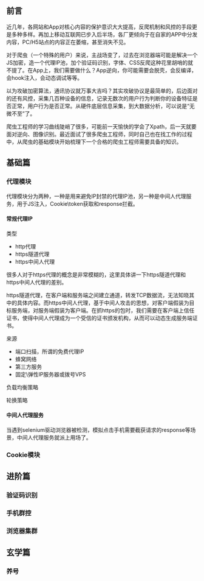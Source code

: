 ## 前言

近几年，各网站和App对核心内容的保护意识大大提高，反爬机制和风控的手段更是多种多样。再加上移动互联网已步入后半场，各厂更倾向于在自家的APP中分发内容，PC/H5站点的内容正在萎缩，甚至消失不见。

对于爬虫（一个特殊的用户）来说，主战场变了，过去在浏览器端可能是解决一个JS加密，造一个代理IP池，加个验证码识别，字体、CSS反爬这种花里胡哨的就不提了。在App上，我们需要做什么？App逆向，你可能需要会脱壳，会反编译，会hook注入，会动态调试等等。

以为攻破加密算法，通讯协议就万事大吉吗？其实攻破协议是最简单的，后边面对的还有风控，采集几百种设备的信息，记录无数次的用户行为判断你的设备特征是否正常，用户行为是否正常。从硬件底层信息采集，到大数据分析，可以说是“无微不至”了。

爬虫工程师的学习曲线陡峭了很多，可能前一天愉快的学会了Xpath，后一天就要面对逆向、图像识别。最近面试了很多爬虫工程师，同时自己也在找工作的过程中，从爬虫的基础模块开始梳理下一个合格的爬虫工程师需要具备的知识。

## 基础篇

### 代理模块
代理模块分为两种，一种是用来避免IP封禁的代理IP池，另一种是中间人代理服务，用于JS注入，Cookie\token获取和response拦截。

#### 常规代理IP
类型
* http代理
* https隧道代理
* https中间人代理

很多人对于https代理的概念是非常模糊的，这里具体讲一下https隧道代理和https中间人代理的差别。

https隧道代理，在客户端和服务端之间建立通道，转发TCP数据流，无法知晓其中的具体内容。而https中间人代理，基于中间人攻击的思想，对客户端假装为目标服务端，对服务端假装为客户端。在抓https的包时，我们需要在客户端上信任证书，使得中间人代理成为一个受信的证书颁发机构，从而可以动态生成服务端证书。

来源
* 端口扫描，所谓的免费代理IP
* 蜂窝网络
* 第三方服务
* 固定\弹性IP服务器或拨号VPS

负载均衡策略

轮换策略

#### 中间人代理服务
当遇到selenium驱动浏览器被检测，模拟点击手机需要截获请求的response等场景，中间人代理服务就派上用场了。


### Cookie模块

## 进阶篇

### 验证码识别

### 手机群控

### 浏览器集群

## 玄学篇

### 养号